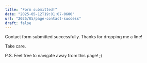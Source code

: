 ```yaml
---
title: "Form submitted!"
date: "2025-05-12T19:01:07-0600"
url: "2025/05/page-contact-success"
draft: false
---
```


Contact form submitted successfully. Thanks for dropping me a line!

Take care.

P.S. Feel free to navigate away from this page! ;)
